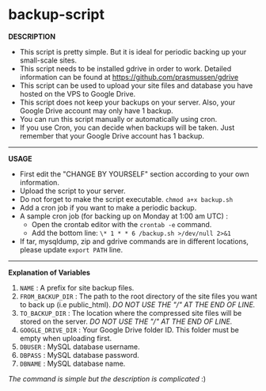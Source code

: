 # backup-script
**DESCRIPTION**

 - This script is pretty simple. But it is ideal for periodic backing up your small-scale sites.
 - This script needs to be installed gdrive in order to work. Detailed information can be found at https://github.com/prasmussen/gdrive
 - This script can be used to upload your site files and database you have hosted on the VPS to Google Drive.
 -   This script does not keep your backups on your server. Also, your Google Drive account may only have 1 backup.
 - You can run this script manually or automatically using cron.
 - If you use Cron, you can decide when backups will be taken.  Just remember that your Google Drive account has 1 backup.



----------


**USAGE**

 - First edit the "CHANGE BY YOURSELF" section according to your own information.
 - Upload the script to your server.
 - Do not forget to make the script executable. `chmod a+x backup.sh`
 - Add a cron job if you want to make a periodic backup.
 - A sample cron job (for backing up on Monday at 1:00 am UTC) :
	 - Open the crontab editor with the  `crontab -e`  command.
    - Add the bottom line: `\* 1 * * 6 /backup.sh >/dev/null 2>&1`
 - If tar, mysqldump, zip and gdrive commands are in different locations, please update `export PATH` line.
   


----------


**Explanation of Variables**

    

 1. `NAME` : A prefix for site backup files.
 2. `FROM_BACKUP_DIR` : The path to the root directory of the site files you want to back up (i.e public_html). *DO NOT USE THE "/" AT THE END OF LINE.*
 3. `TO_BACKUP_DIR` : The location where the compressed site files will be stored on the server. *DO NOT USE THE "/" AT THE END OF LINE.*
 4. `GOOGLE_DRIVE_DIR` : Your Google Drive folder ID. This folder must be empty when uploading first.
 5. `DBUSER` : MySQL database username.
 6. `DBPASS` : MySQL database password.
 7. `DBNAME` : MySQL database name.
 

*The command is simple but the description is complicated* :)
